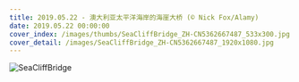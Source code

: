 ```yaml
---
title: 2019.05.22 - 澳大利亚太平洋海岸的海崖大桥 (© Nick Fox/Alamy)
date: 2019.05.22 00:00:00
cover_index: /images/thumbs/SeaCliffBridge_ZH-CN5362667487_533x300.jpg
cover_detail: /images/SeaCliffBridge_ZH-CN5362667487_1920x1080.jpg
---
```


![SeaCliffBridge](/images/SeaCliffBridge_ZH-CN5362667487_1920x1080.jpg)
